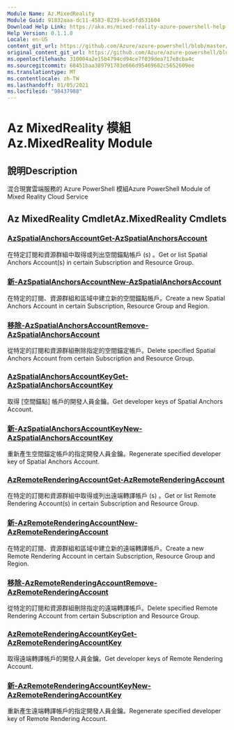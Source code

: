 ```yaml
---
Module Name: Az.MixedReality
Module Guid: 91832aaa-dc11-4583-8239-bce5fd531604
Download Help Link: https://aka.ms/mixed-reality-azure-powershell-help
Help Version: 0.1.1.0
Locale: en-US
content_git_url: https://github.com/Azure/azure-powershell/blob/master/src/MixedReality/MixedReality/help/Az.MixedReality.md
original_content_git_url: https://github.com/Azure/azure-powershell/blob/master/src/MixedReality/MixedReality/help/Az.MixedReality.md
ms.openlocfilehash: 310004a2e15b4794cd94ce7f039dea717e8cba4c
ms.sourcegitcommit: 68451baa389791703e666d95469602c5652609ee
ms.translationtype: MT
ms.contentlocale: zh-TW
ms.lasthandoff: 01/05/2021
ms.locfileid: "98437988"
---
```

# <span data-ttu-id="07bc5-101">Az MixedReality 模組</span><span class="sxs-lookup"><span data-stu-id="07bc5-101">Az.MixedReality Module</span></span>
## <span data-ttu-id="07bc5-102">說明</span><span class="sxs-lookup"><span data-stu-id="07bc5-102">Description</span></span>
<span data-ttu-id="07bc5-103">混合現實雲端服務的 Azure PowerShell 模組</span><span class="sxs-lookup"><span data-stu-id="07bc5-103">Azure PowerShell Module of Mixed Reality Cloud Service</span></span>

## <span data-ttu-id="07bc5-104">Az MixedReality Cmdlet</span><span class="sxs-lookup"><span data-stu-id="07bc5-104">Az.MixedReality Cmdlets</span></span>
### [<span data-ttu-id="07bc5-105">AzSpatialAnchorsAccount</span><span class="sxs-lookup"><span data-stu-id="07bc5-105">Get-AzSpatialAnchorsAccount</span></span>](Get-AzSpatialAnchorsAccount.md)
<span data-ttu-id="07bc5-106">在特定訂閱和資源群組中取得或列出空間錨點帳戶 (s) 。</span><span class="sxs-lookup"><span data-stu-id="07bc5-106">Get or list Spatial Anchors Account(s) in certain Subscription and Resource Group.</span></span>

### [<span data-ttu-id="07bc5-107">新-AzSpatialAnchorsAccount</span><span class="sxs-lookup"><span data-stu-id="07bc5-107">New-AzSpatialAnchorsAccount</span></span>](New-AzSpatialAnchorsAccount.md)
<span data-ttu-id="07bc5-108">在特定的訂閱、資源群組和區域中建立新的空間錨點帳戶。</span><span class="sxs-lookup"><span data-stu-id="07bc5-108">Create a new Spatial Anchors Account in certain Subscription, Resource Group and Region.</span></span>

### [<span data-ttu-id="07bc5-109">移除-AzSpatialAnchorsAccount</span><span class="sxs-lookup"><span data-stu-id="07bc5-109">Remove-AzSpatialAnchorsAccount</span></span>](Remove-AzSpatialAnchorsAccount.md)
<span data-ttu-id="07bc5-110">從特定的訂閱和資源群組刪除指定的空間錨定帳戶。</span><span class="sxs-lookup"><span data-stu-id="07bc5-110">Delete specified Spatial Anchors Account from certain Subscription and Resource Group.</span></span>

### [<span data-ttu-id="07bc5-111">AzSpatialAnchorsAccountKey</span><span class="sxs-lookup"><span data-stu-id="07bc5-111">Get-AzSpatialAnchorsAccountKey</span></span>](Get-AzSpatialAnchorsAccountKey.md)
<span data-ttu-id="07bc5-112">取得 [空間錨點] 帳戶的開發人員金鑰。</span><span class="sxs-lookup"><span data-stu-id="07bc5-112">Get developer keys of Spatial Anchors Account.</span></span>

### [<span data-ttu-id="07bc5-113">新-AzSpatialAnchorsAccountKey</span><span class="sxs-lookup"><span data-stu-id="07bc5-113">New-AzSpatialAnchorsAccountKey</span></span>](New-AzSpatialAnchorsAccountKey.md)
<span data-ttu-id="07bc5-114">重新產生空間錨定帳戶的指定開發人員金鑰。</span><span class="sxs-lookup"><span data-stu-id="07bc5-114">Regenerate specified developer key of Spatial Anchors Account.</span></span>

### [<span data-ttu-id="07bc5-115">AzRemoteRenderingAccount</span><span class="sxs-lookup"><span data-stu-id="07bc5-115">Get-AzRemoteRenderingAccount</span></span>](Get-AzRemoteRenderingAccount.md)
<span data-ttu-id="07bc5-116">在特定的訂閱和資源群組中取得或列出遠端轉譯帳戶 (s) 。</span><span class="sxs-lookup"><span data-stu-id="07bc5-116">Get or list Remote Rendering Account(s) in certain Subscription and Resource Group.</span></span>

### [<span data-ttu-id="07bc5-117">新-AzRemoteRenderingAccount</span><span class="sxs-lookup"><span data-stu-id="07bc5-117">New-AzRemoteRenderingAccount</span></span>](New-AzRemoteRenderingAccount.md)
<span data-ttu-id="07bc5-118">在特定的訂閱、資源群組和區域中建立新的遠端轉譯帳戶。</span><span class="sxs-lookup"><span data-stu-id="07bc5-118">Create a new Remote Rendering Account in certain Subscription, Resource Group and Region.</span></span>

### [<span data-ttu-id="07bc5-119">移除-AzRemoteRenderingAccount</span><span class="sxs-lookup"><span data-stu-id="07bc5-119">Remove-AzRemoteRenderingAccount</span></span>](Remove-AzRemoteRenderingAccount.md)
<span data-ttu-id="07bc5-120">從特定的訂閱和資源群組刪除指定的遠端轉譯帳戶。</span><span class="sxs-lookup"><span data-stu-id="07bc5-120">Delete specified Remote Rendering Account from certain Subscription and Resource Group.</span></span>

### [<span data-ttu-id="07bc5-121">AzRemoteRenderingAccountKey</span><span class="sxs-lookup"><span data-stu-id="07bc5-121">Get-AzRemoteRenderingAccountKey</span></span>](Get-AzRemoteRenderingAccountKey.md)
<span data-ttu-id="07bc5-122">取得遠端轉譯帳戶的開發人員金鑰。</span><span class="sxs-lookup"><span data-stu-id="07bc5-122">Get developer keys of Remote Rendering Account.</span></span>

### [<span data-ttu-id="07bc5-123">新-AzRemoteRenderingAccountKey</span><span class="sxs-lookup"><span data-stu-id="07bc5-123">New-AzRemoteRenderingAccountKey</span></span>](New-AzRemoteRenderingAccountKey.md)
<span data-ttu-id="07bc5-124">重新產生遠端轉譯帳戶的指定開發人員金鑰。</span><span class="sxs-lookup"><span data-stu-id="07bc5-124">Regenerate specified developer key of Remote Rendering Account.</span></span>